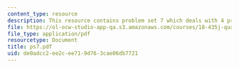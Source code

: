 ```yaml
---
content_type: resource
description: This resource contains problem set 7 which deals with 4 problems.
file: https://ol-ocw-studio-app-qa.s3.amazonaws.com/courses/18-435j-quantum-computation-fall-2003/de0adcc2ee2cee719d763cae06db7721_ps7.pdf
file_type: application/pdf
resourcetype: Document
title: ps7.pdf
uid: de0adcc2-ee2c-ee71-9d76-3cae06db7721
---
```

